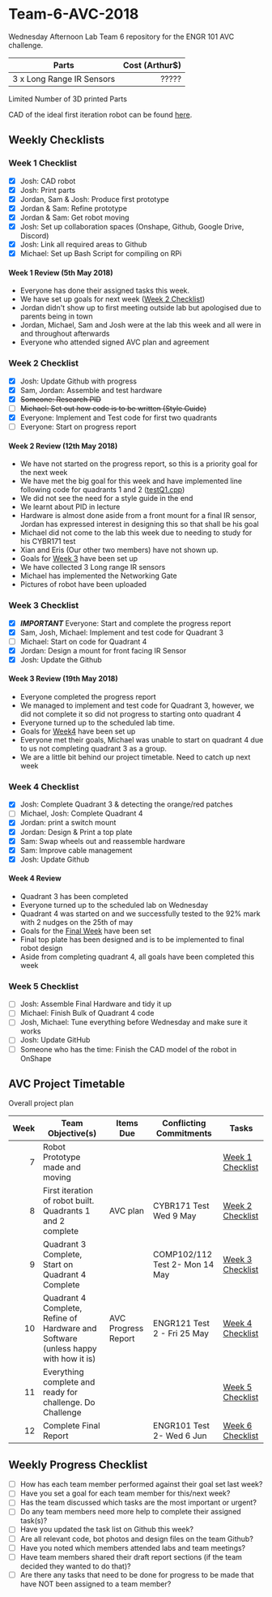# Team-6-AVC-2018
Wednesday Afternoon Lab Team 6 repository for the ENGR 101 AVC challenge.

| Parts                     | Cost (Arthur$)  |
| ------------------------- | ---------------:|
| 3 x Long Range IR Sensors |          ?????  |

Limited Number of 3D printed Parts

CAD of the ideal first iteration robot can be found [here](https://cad.onshape.com/documents/08e9d9368385752693ff540b/w/5e08d343f12d278fdeecea3f/e/0649d529fec4164917f1aebe).

## Weekly Checklists

### Week 1 Checklist
- [x] Josh: CAD robot
- [x] Josh: Print parts
- [x] Jordan, Sam & Josh: Produce first prototype
- [x] Jordan & Sam: Refine prototype
- [x] Jordan & Sam: Get robot moving
- [x] Josh: Set up collaboration spaces (Onshape, Github, Google Drive, Discord)
- [x] Josh: Link all required areas to Github
- [x] Michael: Set up Bash Script for compiling on RPi

#### Week 1 Review (5th May 2018)
* Everyone has done their assigned tasks this week.
* We have set up goals for next week ([Week 2 Checklist](#week-2-checklist))
* Jordan didn't show up to first meeting outside lab but apologised due to parents being in town
* Jordan, Michael, Sam and Josh were at the lab this week and all were in and throughout afterwards
* Everyone who attended signed AVC plan and agreement

### Week 2 Checklist
- [x] Josh: Update Github with progress
- [x] Sam, Jordan: Assemble and test hardware
- [x] ~~Someone: Research PID~~
- [ ] ~~Michael: Set out how code is to be written (Style Guide)~~
- [x] Everyone: Implement and Test code for first two quadrants
- [ ] Everyone: Start on progress report

#### Week 2 Review (12th May 2018)
* We have not started on the progress report, so this is a priority goal for the next week
* We have met the big goal for this week and have implemented line following code for quadrants 1 and 2 ([testQ1.cpp](testQ1.cpp))
* We did not see the need for a style guide in the end
* We learnt about PID in lecture
* Hardware is almost done aside from a front mount for a final IR sensor, Jordan has expressed interest in designing this so that shall be his goal
* Michael did not come to the lab this week due to needing to study for his CYBR171 test
* Xian and Eris (Our other two members) have not shown up.
* Goals for [Week 3](week-3-checklist) have been set up
* We have collected 3 Long range IR sensors
* Michael has implemented the Networking Gate
* Pictures of robot have been uploaded

### Week 3 Checklist
- [x] ***IMPORTANT*** Everyone: Start and complete the progress report
- [x] Sam, Josh, Michael: Implement and test code for Quadrant 3
- [ ] Michael: Start on code for Quadrant 4
- [x] Jordan: Design a mount for front facing IR Sensor
- [x] Josh: Update the Github

#### Week 3 Review (19th May 2018)
* Everyone completed the progress report
* We managed to implement and test code for Quadrant 3, however, we did not complete it so did not progress to starting onto quadrant 4
* Everyone turned up to the scheduled lab time.
* Goals for [Week4](week-4-checklist) have been set up 
* Everyone met their goals, Michael was unable to start on quadrant 4 due to us not completing quadrant 3 as a group.
* We are a little bit behind our project timetable. Need to catch up next week

### Week 4 Checklist
- [x] Josh: Complete Quadrant 3 & detecting the orange/red patches
- [ ] Michael, Josh: Complete Quadrant 4
- [x] Jordan: print a switch mount
- [x] Jordan: Design & Print a top plate
- [x] Sam: Swap wheels out and reassemble hardware
- [x] Sam: Improve cable management
- [x] Josh: Update Github

#### Week 4 Review
* Quadrant 3 has been completed
* Everyone turned up to the scheduled lab on Wednesday
* Quadrant 4 was started on and we successfully tested to the 92% mark with 2 nudges on the 25th of may
* Goals for the [Final Week](week-5-checklist) have been set
* Final top plate has been designed and is to be implemented to final robot design
* Aside from completing quadrant 4, all goals have been completed this week

### Week 5 Checklist
- [ ] Josh: Assemble Final Hardware and tidy it up
- [ ] Michael: Finish Bulk of Quadrant 4 code
- [ ] Josh, Michael: Tune everything before Wednesday and make sure it works
- [ ] Josh: Update GitHub
- [ ] Someone who has the time: Finish the CAD model of the robot in OnShape

## AVC Project Timetable
Overall project plan

| Week  | Team Objective(s) | Items Due | Conflicting Commitments | Tasks |
| ------------: | --------------- | ------ | ------ | ------ |
| 7  | Robot Prototype made and moving |   |   | [Week 1 Checklist](#week-1-checklist) |
| 8  | First iteration of robot built. Quadrants 1 and 2 complete  | AVC plan  | CYBR171 Test Wed 9 May | [Week 2 Checklist](#week-2-checklist) |
| 9  | Quadrant 3 Complete, Start on Quadrant 4 Complete  | | COMP102/112 Test 2- Mon 14 May  | [Week 3 Checklist](#week-3-checklist) |
| 10  | Quadrant 4 Complete, Refine of Hardware and Software (unless happy with how it is) | AVC Progress Report | ENGR121 Test 2 - Fri 25 May | [Week 4 Checklist](#week-4-checklist) |
| 11 | Everything complete and ready for challenge. Do Challenge| |  | [Week 5 Checklist](#week-5-checklist) |
| 12 | Complete Final Report | | ENGR101 Test 2- Wed 6 Jun | [Week 6 Checklist](#week-6-checklist)|

## Weekly Progress Checklist
- [ ] How has each team member performed against their goal set last week?
- [ ] Have you set a goal for each team member for this/next week?
- [ ] Has the team discussed which tasks are the most important or urgent?
- [ ] Do any team members need more help to complete their assigned task(s)?
- [ ] Have you updated the task list on Github this week?
- [ ] Are all relevant code, bot photos and design files on the team Github?
- [ ] Have you noted which members attended labs and team meetings?
- [ ] Have team members shared their draft report sections (if the team decided they wanted to do that)?
- [ ] Are there any tasks that need to be done for progress to be made that have NOT been assigned to a team member?

